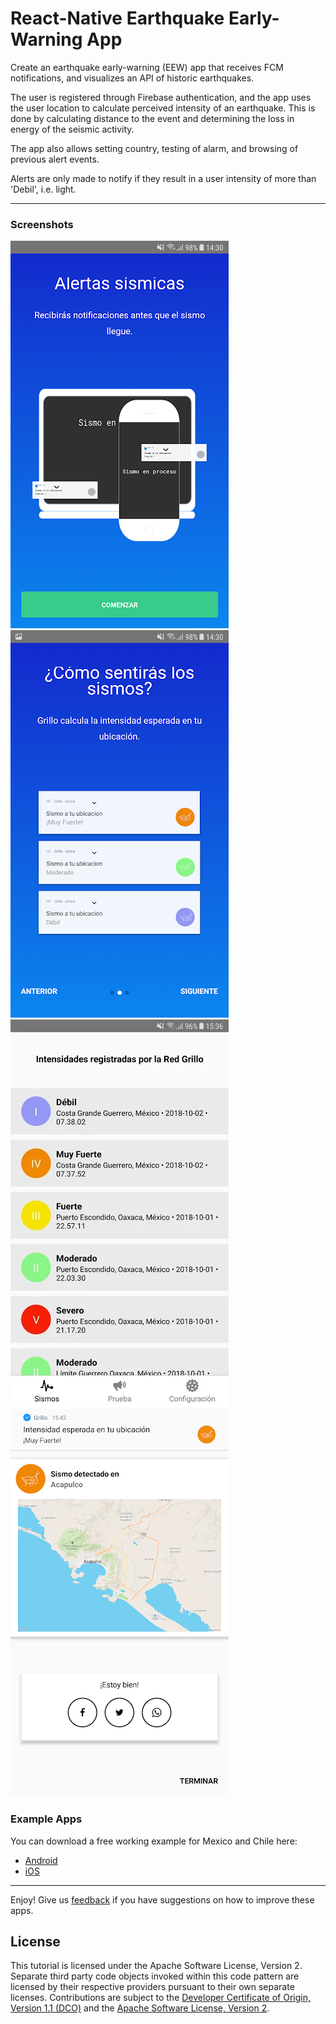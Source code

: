# React-Native Earthquake Early-Warning App
Create an earthquake early-warning (EEW) app that receives FCM notifications, and visualizes an API of historic earthquakes.

The user is registered through Firebase authentication, and the app uses the user location to calculate perceived intensity of an earthquake. This is done by calculating distance to the event and determining the loss in energy of the seismic activity.

The app also allows setting country, testing of alarm, and browsing of previous alert events.

Alerts are only made to notify if they result in a user intensity of more than 'Debil', i.e. light.

---
### Screenshots

![Home](screenshots/screen1.webp)
![Feel](screenshots/screen2.webp)
![History](screenshots/screen4.webp)
![EQ](screenshots/screen6.webp)

### Example Apps
You can download a free working example for Mexico and Chile here:
- [Android](https://play.google.com/store/apps/details?id=com.grillo.earthquakeapp&hl=es_MX)
- [iOS](https://apps.apple.com/us/app/grillo/id1437900025)
___

Enjoy!  Give us [feedback](https://github.com/grillo/openeew-reactnative/issues) if you have suggestions on how to improve these apps.

## License

This tutorial is licensed under the Apache Software License, Version 2.  Separate third party code objects invoked within this code pattern are licensed by their respective providers pursuant to their own separate licenses. Contributions are subject to the [Developer Certificate of Origin, Version 1.1 (DCO)](https://developercertificate.org/) and the [Apache Software License, Version 2](http://www.apache.org/licenses/LICENSE-2.0.txt).
